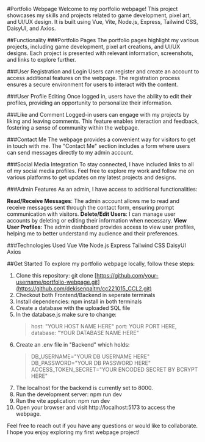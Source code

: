
#Portfolio Webpage
Welcome to my portfolio webpage! This project showcases my skills and projects related to game development, pixel art, and UI/UX design. It is built using Vue, Vite, Node.js, Express, Tailwind CSS, DaisyUI, and Axios.

##Functionality
###Portfolio Pages
The portfolio pages highlight my various projects, including game development, pixel art creations, and UI/UX designs. Each project is presented with relevant information, screenshots, and links to explore further.

###User Registration and Login
Users can register and create an account to access additional features on the webpage. The registration process ensures a secure environment for users to interact with the content.

###User Profile Editing
Once logged in, users have the ability to edit their profiles, providing an opportunity to personalize their information.

###Like and Comment
Logged-in users can engage with my projects by liking and leaving comments. This feature enables interaction and feedback, fostering a sense of community within the webpage.

###Contact Me
The webpage provides a convenient way for visitors to get in touch with me. The "Contact Me" section includes a form where users can send messages directly to my admin account.

###Social Media Integration
To stay connected, I have included links to all of my social media profiles. Feel free to explore my work and follow me on various platforms to get updates on my latest projects and designs.

###Admin Features
As an admin, I have access to additional functionalities:

**Read/Receive Messages**: The admin account allows me to read and receive messages sent through the contact form, ensuring prompt communication with visitors.
**Delete/Edit Users**: I can manage user accounts by deleting or editing their information when necessary.
**View User Profiles**: The admin dashboard provides access to view user profiles, helping me to better understand my audience and their preferences.

###Technologies Used
Vue
Vite
Node.js
Express
Tailwind CSS
DaisyUI
Axios

##Get Started
To explore my portfolio webpage locally, follow these steps:

1. Clone this repository: git clone [https://github.com/your-username/portfolio-webpage.git](https://github.com/dekisenpaitm/cc221015_CCL2.git)
2. Checkout both Frontend/Backend in seperate terminals
3. Install dependencies: npm install in both terminals
4. Create a database with the uploaded SQL file
5. In the database.js make sure to change:
    > host: "YOUR HOST NAME HERE"
    > port: YOUR PORT HERE,
    > database: "YOUR DATABASE NAME HERE"
6. Create an .env file in "Backend" which holds: 
   > DB_USERNAME="YOUR DB USERNAME HERE"
   > DB_PASSWORD="YOUR DB PASSWORD HERE"
   > ACCESS_TOKEN_SECRET="YOUR ENCODED SECRET BY BCRYPT HERE"
7. The localhost for the backend is currently set to 8000.
8. Run the development server: npm run dev
9. Run the vite application: npm run dev
10. Open your browser and visit http://localhost:5173 to access the webpage.

Feel free to reach out if you have any questions or would like to collaborate. I hope you enjoy exploring my first webpage project!
